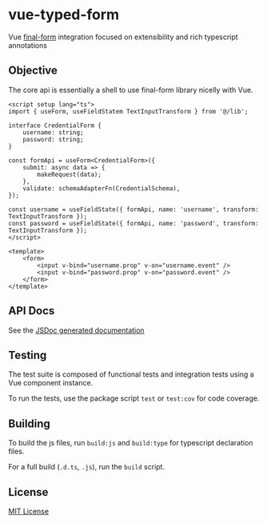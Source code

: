 # vue-typed-form

Vue [final-form](https://final-form.org/) integration focused on extensibility and rich typescript annotations

## Objective

The core api is essentially a shell to use final-form library nicelly with Vue.

```vue
<script setup lang="ts">
import { useForm, useFieldStatem TextInputTransform } from '@/lib';

interface CredentialForm {
	username: string;
	password: string;
}

const formApi = useForm<CredentialForm>({
	submit: async data => {
		makeRequest(data);
	},
	validate: schemaAdapterFn(CredentialSchema),
});

const username = useFieldState({ formApi, name: 'username', transform: TextInputTransform });
const password = useFieldState({ formApi, name: 'password', transform: TextInputTransform });
</script>

<template>
	<form>
		<input v-bind="username.prop" v-on="username.event" />
		<input v-bind="password.prop" v-on="password.event" />
	</form>
</template>
```

## API Docs

See the [JSDoc generated documentation](./DOCUMENTATION.md)

## Testing

The test suite is composed of functional tests and integration tests using a Vue component instance.

To run the tests, use the package script `test` or `test:cov` for code coverage.

## Building

To build the js files, run `build:js` and `build:type` for typescript declaration files.

For a full build (`.d.ts`, `.js`), run the `build` script.

## License

[MIT License](LICENSE)
